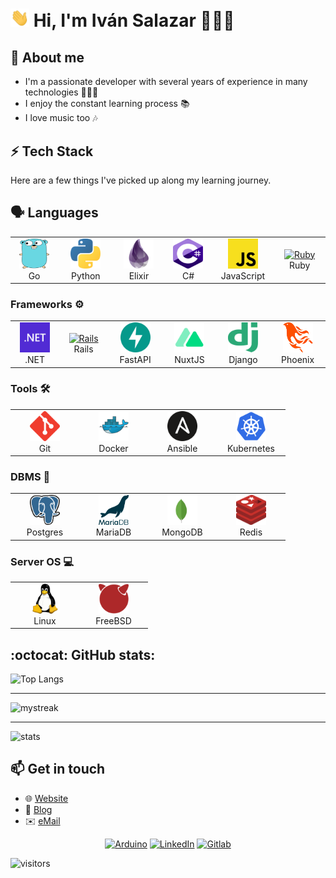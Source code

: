 # <img src="https://raw.githubusercontent.com/ABSphreak/ABSphreak/master/gifs/Hi.gif" width="30px"> Hi, I'm Iván Salazar 👨🏻‍💻

## 👀 About me

- I'm a passionate developer with several years of experience in many technologies 👨🏻‍💻
- I enjoy the constant learning process 📚
- I love music too 🎶

## ⚡ Tech Stack

Here are a few things I've picked up along my learning journey.

## 🗣️ Languages

<table align="center">
    <tr>
        <td align="center" width="96">
            <a href="https://go.dev">
                <img src="./img/golang.svg" width="48" height="48" alt="Go" />
            </a>
            <br>Go
        </td>
        <td align="center" width="96">
            <a href="https://www.python.org">
                <img src="./img/python.svg" width="48" height="48" alt="Python" />
            </a>
            <br>Python
        </td>
        <td align="center" width="96">
            <a href="https://elixir-lang.org">
                <img src="./img/elixir.svg" width="48" height="48" alt="Elixir" />
            </a>
            <br>Elixir
        </td>
        <td align="center" width="96">
            <a href="#">
                <img src="./img/csharp.svg" width="48" height="48" alt="CSharp" />
            </a>
            <br>C#
        </td>
        <td align="center" width="96">
            <a href="#">
                <img src="./img/js.svg" width="48" height="48" alt="JavaScript" />
            </a>
            <br>JavaScript
        </td>
        <td align="center" width="96">
            <a href="https://www.ruby-lang.org">
                <img src="https://images-wixmp-ed30a86b8c4ca887773594c2.wixmp.com/f/b36deabf-d603-4499-9c0e-10665a2e65ff/d5qwq2l-24456266-0589-4b8b-a947-9ea8250876c8.png/v1/fill/w_1024,h_890/ruby_by_sakatagintoki117_d5qwq2l-fullview.png?token=eyJ0eXAiOiJKV1QiLCJhbGciOiJIUzI1NiJ9.eyJzdWIiOiJ1cm46YXBwOjdlMGQxODg5ODIyNjQzNzNhNWYwZDQxNWVhMGQyNmUwIiwiaXNzIjoidXJuOmFwcDo3ZTBkMTg4OTgyMjY0MzczYTVmMGQ0MTVlYTBkMjZlMCIsIm9iaiI6W1t7ImhlaWdodCI6Ijw9ODkwIiwicGF0aCI6IlwvZlwvYjM2ZGVhYmYtZDYwMy00NDk5LTljMGUtMTA2NjVhMmU2NWZmXC9kNXF3cTJsLTI0NDU2MjY2LTA1ODktNGI4Yi1hOTQ3LTllYTgyNTA4NzZjOC5wbmciLCJ3aWR0aCI6Ijw9MTAyNCJ9XV0sImF1ZCI6WyJ1cm46c2VydmljZTppbWFnZS5vcGVyYXRpb25zIl19.IFQBwHnHl7HlKUBtZJKCT8mqSr8GUnTS4DJy5OaiSzQ" width="58" height="48" alt="Ruby" />
            </a>
            <br>Ruby
        </td>
    </tr>
</table>

### Frameworks ⚙️

<table align="center">
    <tr>
        <td align="center" width="96">
            <a href="https://dotnet.microsoft.com/en-us/">
                <img src="./img/dotnet.svg" width="48" height="48" alt="dotnet" />
            </a>
            <br>.NET
        </td>
        <td align="center" width="96">
            <a href="https://rubyonrails.org/">
                <img src="https://www.adrenalina.es/wp-content/uploads/2020/04/desarrollador-ruby-on-rails.png" width="48" height="48" alt="Rails" />
            </a>
            <br>Rails
        </td>
        <td align="center" width="96">
            <a href="https://fastapi.tiangolo.com">
                <img src="./img/fastapi.svg" width="48" height="48" alt="FastAPI" />
            </a>
            <br>FastAPI
        </td>
        <td align="center" width="96">
            <a href="https://nuxtjs.org">
                <img src="./img/nuxt.svg" width="48" height="48" alt="Nuxtjs" />
            </a>
            <br>NuxtJS
        </td>
        <td align="center" width="96">
            <a href="https://www.djangoproject.com">
                <img src="./img/django.svg" width="48" height="48" alt="Django" />
            </a>
            <br>Django
        </td>
        <td align="center" width="96">
            <a href="https://www.phoenixframework.org">
                <img src="./img/phoenix-36.svg" width="48" height="48" alt="Phoenix" />
            </a>
            <br>Phoenix
        </td>
    </tr>
</table>

### Tools 🛠️

<table align="center">
    <tr>
        <td align="center" width="96">
            <a href="#">
                <img src="./img/git.svg" width="48" height="48" alt="git" />
            </a>
            <br>Git
        </td>
        <td align="center" width="96">
            <a href="#">
                <img src="./img/docker.svg" width="48" height="48" alt="Docker" />
            </a>
            <br>Docker
        </td>
        <td align="center" width="96">
            <a href="#">
                <img src="./img/ansible.svg" width="48" height="48" alt="Ansible" />
            </a>
            <br>Ansible
        </td>
        <td align="center" width="96">
            <a href="#">
                <img src="./img/kubernets.svg" width="48" height="48" alt="K8s" />
            </a>
            <br>Kubernetes
        </td>
    </tr>
</table>

### DBMS 💾

<table align="center">
    <tr>
        <td align="center" width="96">
            <a href="#">
                <img src="./img/postgres.svg" width="48" height="48" alt="Golang" />
            </a>
            <br>Postgres
        </td>
        <td align="center" width="96">
            <a href="#">
                <img src="./img/mariadb.svg" width="48" height="48" alt="MariaDB" />
            </a>
            <br>MariaDB
        </td>
        <td align="center" width="96">
            <a href="#">
                <img src="./img/mongodb.svg" width="48" height="48" alt="MongoDB" />
            </a>
            <br>MongoDB
        </td>
        <td align="center" width="96">
            <a href="#">
                <img src="./img/redis.svg" width="48" height="48" alt="Redis" />
            </a>
            <br>Redis
        </td>
    </tr>
</table>

### Server OS 💻

<table align="center">
    <tr>
        <td align="center" width="96">
            <a href="#">
                <img src="./img/linux.svg" width="48" height="48" alt="Linux" />
            </a>
            <br>Linux
        </td>
        <td align="center" width="96">
            <a href="#">
                <img src="./img/freebsd.svg" width="48" height="48" alt="FreeBSD" />
            </a>
            <br>FreeBSD
        </td>
    </tr>
</table>

## :octocat: GitHub stats:

![Top Langs](https://github-readme-stats.vercel.app/api/top-langs/?username=ivangsm&layout=compact&theme=tokyonight&langs_count=8)

---
![mystreak](https://github-readme-streak-stats.herokuapp.com/?user=ivangsm&theme=tokyonight)

---
![stats](http://github-profile-summary-cards.vercel.app/api/cards/profile-details?username=ivangsm&theme=tokyonight) 

## 📫 Get in touch

- 🌐 [Website](https://ivansalazar.dev)
- 📄 [Blog](https://ivansalazar.dev/blog)
- ✉️ [eMail](mailto:hi@ivansalazar.dev)

<div align="center">
    <a href="https://twitter.com/ivangsm_"><img alt="Arduino" src="https://img.shields.io/badge/-Twitter-%231DA1F2?logo=Twitter&logoColor=white"></a>
    <a href="https://www.linkedin.com/in/ivangsm/"><img alt="LinkedIn" src="https://img.shields.io/badge/-LinkedIn-%230A66C2?logo=LinkedIn&logoColor=white"></a>
    <a href="https://gitlab.com/ivangsm"><img alt="Gitlab" src="https://img.shields.io/badge/-Gitlab-%23ffffff?logo=Gitlab"></a>
</div>

![visitors](https://komarev.com/ghpvc/?username=ivangsm)

